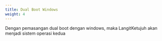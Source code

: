 ```yaml
---
title: Dual Boot Windows
weight: 4
---
```


Dengan pemasangan dual boot dengan windows, maka LangitKetujuh akan menjadi sistem operasi kedua
